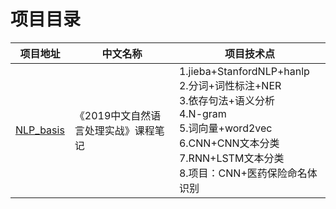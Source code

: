 # 项目目录
 
| 项目地址 | 中文名称 | 项目技术点 |
|---| ----- | -------- |
| [NLP_basis](https://github.com/JackKuo666/NLP_basis) | 《2019中文自然语言处理实战》课程笔记 | 1.jieba+StanfordNLP+hanlp<br>2.分词+词性标注+NER<br>3.依存句法+语义分析<br>4.N-gram<br>5.词向量+word2vec<br>6.CNN+CNN文本分类<br>7.RNN+LSTM文本分类<br>8.项目：CNN+医药保险命名体识别 |


